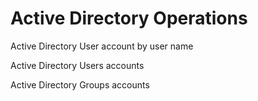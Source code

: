 # Active Directory Operations

Active Directory User account by user name

Active Directory Users accounts

Active Directory Groups accounts
